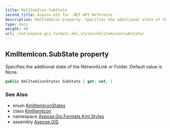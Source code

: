 ```yaml
---
title: KmlItemIcon.SubState
second_title: Aspose.GIS for .NET API Reference
description: KmlItemIcon property. Specifies the additional state of the NetworkLink or Folder. Default value is None
type: docs
weight: 40
url: /net/aspose.gis.formats.kml.styles/kmlitemicon/substate/
---
```

## KmlItemIcon.SubState property

Specifies the additional state of the NetworkLink or Folder. Default value is None.

```csharp
public KmlItemIconStates SubState { get; set; }
```

### See Also

* enum [KmlItemIconStates](../../kmlitemiconstates/)
* class [KmlItemIcon](../)
* namespace [Aspose.Gis.Formats.Kml.Styles](../../kmlitemicon/)
* assembly [Aspose.GIS](../../../)


